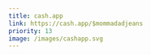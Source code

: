 ```yaml
---
title: cash.app
link: https://cash.app/$mommadadjeans
priority: 13
image: /images/cashapp.svg
---
```


